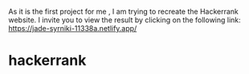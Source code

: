 As it is the first project for me , I am trying to recreate the Hackerrank website.
I invite you to view the result by clicking on the following link: https://jade-syrniki-11338a.netlify.app/
# hackerrank
